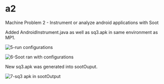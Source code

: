 # a2
Machine Problem 2 - Instrument or analyze android applications with Soot


Added AndroidInstrument.java as well as sq3.apk in same environment as MP1.

![5-run configurations](https://user-images.githubusercontent.com/34780150/117097695-f1ffad80-ad31-11eb-8daa-e2195d77d51d.png)

![6-Soot ran with configurations](https://user-images.githubusercontent.com/34780150/117097671-dbf1ed00-ad31-11eb-9c94-f2648f5ed11a.png)

New sq3.apk was generated into sootOuput. 

![7-sq3 apk in sootOutput](https://user-images.githubusercontent.com/34780150/117097794-3ee38400-ad32-11eb-8447-d72a927ce543.png)
